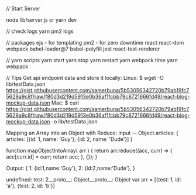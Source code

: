 // Start Server

node lib/server.js
or 
yarn dev

// check logs
yarn pm2 logs

// packages
ejs - for templating
pm2 - for zero downtime
react
react-dom
webpack
babel-loader@7
babel-polyfill
jest
react-test-renderer

// yarn scripts
yarn start
yarn stop
yarn restart
yarn webpack
time yarn webpack

// Tips
Get api endpoint data and store it locally:
  Linux:
$ wget -O lib/testData.json https://gist.githubusercontent.com/samerbuna/5b53056342720b79ab19fc75629a9c8f/raw/f80d3d219d5913e0b36af1fcbb79c8721666fd49/react-blog-mockup-data.json
  Mac:
$ curl https://gist.githubusercontent.com/samerbuna/5b53056342720b79ab19fc75629a9c8f/raw/f80d3d219d5913e0b36af1fcbb79c8721666fd49/react-blog-mockup-data.json -o lib/testData.json

Mapping an Array into an Object with Reduce:
  input -- Object.articles:
  {
    articles: [{id: 1, name: 'Guy'}, {id: 2, name: 'Dude'}]
  }

  function
  mapObjectIntoArray( arr ) {
    return arr.reduce((acc, curr) => {
      acc[curr.id] = curr;
      return acc;
    }, {});
  }

  Output:
  {
    1: {id:1,name:'Guy'},
    2: {id:2,name:'Dude'},
  }



undefined: test: 2__proto__: Object__proto__: Object
var arr = [{test: 1, id: 'a'}, {test: 2, id: 'b'}]

